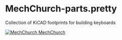 # MechChurch-parts.pretty
Collection of KiCAD footprints for building keyboards


[![MechChurch](https://i.imgur.com/QHzKmkz.png) MechChurch](https://t.me/s/mechchurch)
